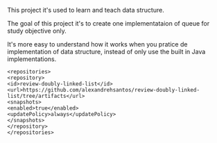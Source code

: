 This project it's used to learn and teach data structure.

The goal of this project it's to create one implementataion of queue for study objective only.

It's more easy to understand how it works when you pratice de implementation of data structure, instead
of only use the built in Java implementations. 

````
<repositories>
<repository>
<id>review-doubly-linked-list</id>
<url>https://github.com/alexandrehsantos/review-doubly-linked-list/tree/artifacts</url>
<snapshots>
<enabled>true</enabled>
<updatePolicy>always</updatePolicy>
</snapshots>
</repository>
</repositories>
````